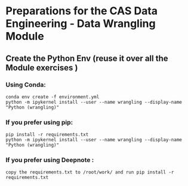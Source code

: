 # Preparations for the CAS Data Engineering - Data Wrangling Module
## Create the Python Env (reuse it over all the Module exercises )
### Using Conda:
```
conda env create -f environment.yml
python -m ipykernel install --user --name wrangling --display-name "Python (wrangling)"
```

### If you prefer using pip:
```
pip install -r requirements.txt
python -m ipykernel install --user --name wrangling --display-name "Python (wrangling)"
```


### If you prefer using Deepnote :
```
copy the requirements.txt to /root/work/ and run pip install -r requirements.txt
```
